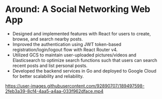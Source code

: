 # Around: A Social Networking Web App
-	Designed and implemented features with React for users to create, browse, and search nearby posts.
-	Improved the authentication using JWT token-based registration/login/logout flow with React Router v4.
-	Utilized GCS to maintain user-uploaded pictures/videos and Elasticsearch to optimize search functions such that users can search recent posts and list personal posts.
-	Developed the backend services in Go and deployed to Google Cloud for better scalability and reliability.



https://user-images.githubusercontent.com/92890707/189497598-2feb3a39-8cf4-4aa5-a4aa-033f962dface.mp4

